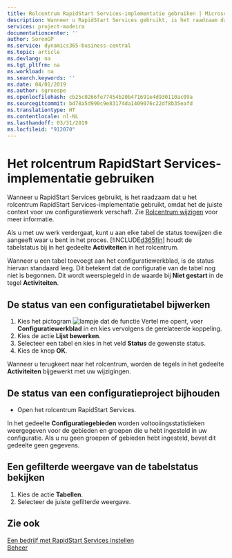```yaml
---
title: Rolcentrum RapidStart Services-implementatie gebruiken | Microsoft Docs
description: Wanneer u RapidStart Services gebruikt, is het raadzaam dat u uw werk traceert en het rolcentrum RapidStart Services-implementatie gebruikt, omdat het de juiste context voor uw configuratiewerk verschaft.
services: project-madeira
documentationcenter: ''
author: SorenGP
ms.service: dynamics365-business-central
ms.topic: article
ms.devlang: na
ms.tgt_pltfrm: na
ms.workload: na
ms.search.keywords: ''
ms.date: 04/01/2019
ms.author: sgroespe
ms.openlocfilehash: cb25c0266fe77454b20b471691e4d930110ac09a
ms.sourcegitcommit: bd78a5d990c9e83174da1409076c22df8b35eafd
ms.translationtype: HT
ms.contentlocale: nl-NL
ms.lasthandoff: 03/31/2019
ms.locfileid: "912070"
---
```

# <a name="use-the-rapidstart-services-implementer-role-center"></a>Het rolcentrum RapidStart Services-implementatie gebruiken
Wanneer u RapidStart Services gebruikt, is het raadzaam dat u het rolcentrum RapidStart Services-implementatie gebruikt, omdat het de juiste context voor uw configuratiewerk verschaft. Zie [Rolcentrum wijzigen](ui-change-basic-settings.md#to-change-role-center) voor meer informatie.

Als u met uw werk verdergaat, kunt u aan elke tabel de status toewijzen die aangeeft waar u bent in het proces. [!INCLUDE[d365fin](includes/d365fin_md.md)] houdt de tabelstatus bij in het gedeelte **Activiteiten** in het rolcentrum.  

Wanneer u een tabel toevoegt aan het configuratiewerkblad, is de status hiervan standaard leeg. Dit betekent dat de configuratie van de tabel nog niet is begonnen. Dit wordt weerspiegeld in de waarde bij **Niet gestart** in de tegel **Activiteiten**.  

## <a name="to-update-the-status-of-a-configuration-table"></a>De status van een configuratietabel bijwerken  
1.  Kies het pictogram ![lampje dat de functie Vertel me opent](media/ui-search/search_small.png "Vertel me wat u wilt doen"), voer **Configuratiewerkblad** in en kies vervolgens de gerelateerde koppeling.  
2.  Kies de actie **Lijst bewerken**.  
3.  Selecteer een tabel en kies in het veld **Status** de gewenste status.  
4.  Kies de knop **OK**.  

Wanneer u terugkeert naar het rolcentrum, worden de tegels in het gedeelte **Activiteiten** bijgewerkt met uw wijzigingen.  

## <a name="to-track-the-status-of-a-configuration-project"></a>De status van een configuratieproject bijhouden  
- Open het rolcentrum RapidStart Services.  

In het gedeelte **Configuratiegebieden** worden voltooiingsstatistieken weergegeven voor de gebieden en groepen die u hebt ingesteld in uw configuratie. Als u nu geen groepen of gebieden hebt ingesteld, bevat dit gedeelte geen gegevens.  

## <a name="to-see-a-filtered-view-of-table-status"></a>Een gefilterde weergave van de tabelstatus bekijken  
1. Kies de actie **Tabellen**.  
2. Selecteer de juiste gefilterde weergave.  

## <a name="see-also"></a>Zie ook  
[Een bedrijf met RapidStart Services instellen](admin-set-up-a-company-with-rapidstart.md)  
[Beheer](admin-setup-and-administration.md)
